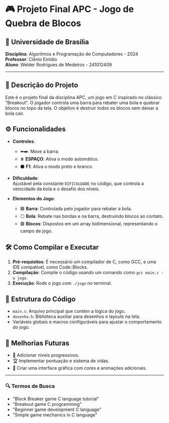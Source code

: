 # 🎮 Projeto Final APC - Jogo de Quebra de Blocos

## 🏫 Universidade de Brasília  
**Disciplina**: Algoritmos e Programação de Computadores - 2024  
**Professor**: Clênio Emídio  
**Aluno**: Welder Rodrigues de Medeiros - 241012409  

---

## 📝 Descrição do Projeto

Este é o projeto final da disciplina APC, um jogo em C inspirado no clássico "Breakout". O jogador controla uma barra para rebater uma bola e quebrar blocos no topo da tela. O objetivo é destruir todos os blocos sem deixar a bola cair.

## ⚙️ Funcionalidades

- **Controles**:  
  - ⬅️➡️: Move a barra.
  - ⏸️ **ESPAÇO**: Ativa o modo automático.
  - ⚫ **F1**: Ativa o modo preto e branco.

- **Dificuldade**:  
  Ajustável pela constante `DIFICULDADE` no código, que controla a velocidade da bola e o desafio dos níveis.

- **Elementos do Jogo**:  
  - 🟦 **Barra**: Controlada pelo jogador para rebater a bola.
  - ⚪ **Bola**: Rebate nas bordas e na barra, destruindo blocos ao contato.
  - 🟥 **Blocos**: Dispostos em um array bidimensional, representando o campo de jogo.

## 🛠️ Como Compilar e Executar

1. **Pré-requisitos**: É necessário um compilador de C, como GCC, e uma IDE compatível, como Code::Blocks.
2. **Compilação**: Compile o código usando um comando como `gcc main.c -o jogo`.
3. **Execução**: Rode o jogo com `./jogo` no terminal.

## 📂 Estrutura do Código

- `main.c`: Arquivo principal que contém a lógica do jogo.
- `desenho.h`: Biblioteca auxiliar para desenhos e layouts na tela.
- Variáveis globais e macros configuráveis para ajustar o comportamento do jogo.

## 🚀 Melhorias Futuras

- 🔢 Adicionar níveis progressivos.
- 🏆 Implementar pontuação e sistema de vidas.
- 🎨 Criar uma interface gráfica com cores e animações adicionais.

---

### 🔍 Termos de Busca

- "Block Breaker game C language tutorial"
- "Breakout game C programming"
- "Beginner game development C language"
- "Simple game mechanics in C language"

